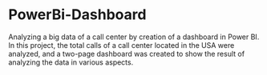 # PowerBi-Dashboard
Analyzing a big data of a call center by creation of a dashboard in Power BI. In this project, the total calls of a call center located in the USA were analyzed, and a two-page dashboard was created to show the result of analyzing the data in various aspects.
